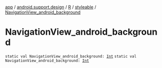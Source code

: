 [app](../../../index.md) / [android.support.design](../../index.md) / [R](../index.md) / [styleable](index.md) / [NavigationView_android_background](.)

# NavigationView_android_background

`static val NavigationView_android_background: `[`Int`](https://kotlinlang.org/api/latest/jvm/stdlib/kotlin/-int/index.html)
`static val NavigationView_android_background: `[`Int`](https://kotlinlang.org/api/latest/jvm/stdlib/kotlin/-int/index.html)